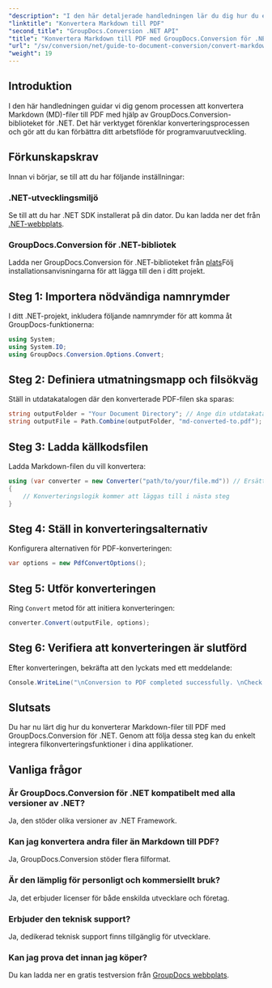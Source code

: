 ```yaml
---
"description": "I den här detaljerade handledningen lär du dig hur du enkelt konverterar Markdown-filer (MD) till Portable Document Format (PDF) med hjälp av GroupDocs.Conversion-biblioteket för .NET."
"linktitle": "Konvertera Markdown till PDF"
"second_title": "GroupDocs.Conversion .NET API"
"title": "Konvertera Markdown till PDF med GroupDocs.Conversion för .NET"
"url": "/sv/conversion/net/guide-to-document-conversion/convert-markdown-to-pdf/"
"weight": 19
---
```


## Introduktion

I den här handledningen guidar vi dig genom processen att konvertera Markdown (MD)-filer till PDF med hjälp av GroupDocs.Conversion-biblioteket för .NET. Det här verktyget förenklar konverteringsprocessen och gör att du kan förbättra ditt arbetsflöde för programvaruutveckling.

## Förkunskapskrav

Innan vi börjar, se till att du har följande inställningar:

### .NET-utvecklingsmiljö
Se till att du har .NET SDK installerat på din dator. Du kan ladda ner det från [.NET-webbplats](https://dotnet.microsoft.com/download).

### GroupDocs.Conversion för .NET-bibliotek
Ladda ner GroupDocs.Conversion för .NET-biblioteket från [plats](https://releases.groupdocs.com/conversion/net/)Följ installationsanvisningarna för att lägga till den i ditt projekt.

## Steg 1: Importera nödvändiga namnrymder
I ditt .NET-projekt, inkludera följande namnrymder för att komma åt GroupDocs-funktionerna:

```csharp
using System;
using System.IO;
using GroupDocs.Conversion.Options.Convert;
```

## Steg 2: Definiera utmatningsmapp och filsökväg
Ställ in utdatakatalogen där den konverterade PDF-filen ska sparas:

```csharp
string outputFolder = "Your Document Directory"; // Ange din utdatakatalog
string outputFile = Path.Combine(outputFolder, "md-converted-to.pdf");
```

## Steg 3: Ladda källkodsfilen
Ladda Markdown-filen du vill konvertera:

```csharp
using (var converter = new Converter("path/to/your/file.md")) // Ersätt med din MD-filsökväg
{
    // Konverteringslogik kommer att läggas till i nästa steg
}
```

## Steg 4: Ställ in konverteringsalternativ
Konfigurera alternativen för PDF-konverteringen:

```csharp
var options = new PdfConvertOptions();
```

## Steg 5: Utför konverteringen
Ring `Convert` metod för att initiera konverteringen:

```csharp
converter.Convert(outputFile, options);
```

## Steg 6: Verifiera att konverteringen är slutförd
Efter konverteringen, bekräfta att den lyckats med ett meddelande:

```csharp
Console.WriteLine("\nConversion to PDF completed successfully. \nCheck output in {0}", outputFolder);
```

## Slutsats
Du har nu lärt dig hur du konverterar Markdown-filer till PDF med GroupDocs.Conversion för .NET. Genom att följa dessa steg kan du enkelt integrera filkonverteringsfunktioner i dina applikationer.

## Vanliga frågor

### Är GroupDocs.Conversion för .NET kompatibelt med alla versioner av .NET?
Ja, den stöder olika versioner av .NET Framework.

### Kan jag konvertera andra filer än Markdown till PDF?
Ja, GroupDocs.Conversion stöder flera filformat.

### Är den lämplig för personligt och kommersiellt bruk?
Ja, det erbjuder licenser för både enskilda utvecklare och företag.

### Erbjuder den teknisk support?
Ja, dedikerad teknisk support finns tillgänglig för utvecklare.

### Kan jag prova det innan jag köper?
Du kan ladda ner en gratis testversion från [GroupDocs webbplats](https://releases.groupdocs.com/conversion/net/).